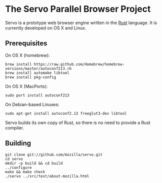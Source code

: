 # The Servo Parallel Browser Project

Servo is a prototype web browser engine written in the [Rust](https://github.com/mozilla/rust)
language. It is currently developed on OS X and Linux.

## Prerequisites

On OS X (homebrew):

    brew install https://raw.github.com/Homebrew/homebrew-versions/master/autoconf213.rb
    brew install automake libtool
    brew install pkg-config

On OS X (MacPorts):

    sudo port install autoconf213
    
On Debian-based Linuxes:

    sudo apt-get install autoconf2.13 freeglut3-dev libtool

Servo builds its own copy of Rust, so there is no need to provide a Rust
compiler.

## Building

    git clone git://github.com/mozilla/servo.git
    cd servo
    mkdir -p build && cd build
    ../configure
    make && make check
    ./servo ../src/test/about-mozilla.html
